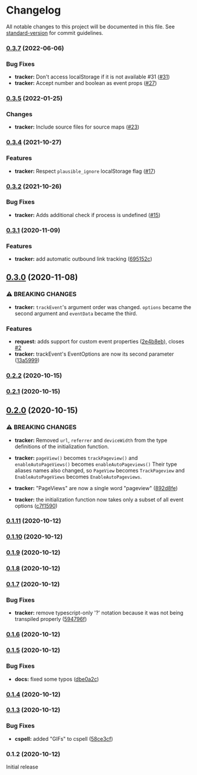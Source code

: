 # Changelog

All notable changes to this project will be documented in this file. See [standard-version](https://github.com/conventional-changelog/standard-version) for commit guidelines.

### [0.3.7](https://github.com/Maronato/plausible-tracker/compare/v0.3.5...v0.3.7) (2022-06-06)

### Bug Fixes

* **tracker:** Don't access localStorage if it is not available #31 ([#31](https://github.com/plausible/plausible-tracker/pull/31))
* **tracker:** Accept number and boolean as event props ([#27](https://github.com/plausible/plausible-tracker/pull/27))

### [0.3.5](https://github.com/Maronato/plausible-tracker/compare/v0.3.4...v0.3.5) (2022-01-25)

### Changes

* **tracker:** Include source files for source maps ([#23](https://github.com/plausible/plausible-tracker/pull/23))

### [0.3.4](https://github.com/Maronato/plausible-tracker/compare/v0.3.2...v0.3.4) (2021-10-27)

### Features

* **tracker:** Respect `plausible_ignore` localStorage flag ([#17](https://github.com/plausible/plausible-tracker/pull/17))


### [0.3.2](https://github.com/Maronato/plausible-tracker/compare/v0.3.1...v0.3.2) (2021-10-26)


### Bug Fixes

* **tracker:** Adds additional check if process is undefined ([#15](https://github.com/plausible/plausible-tracker/pull/15))

### [0.3.1](https://github.com/Maronato/plausible-tracker/compare/v0.3.0...v0.3.1) (2020-11-09)


### Features

* **tracker:** add automatic outbound link tracking ([695152c](https://github.com/Maronato/plausible-tracker/commit/695152c70fcd3a5a2ed5f719ed5e4b104a4b37ec))

## [0.3.0](https://github.com/Maronato/plausible-tracker/compare/v0.2.2...v0.3.0) (2020-11-08)


### ⚠ BREAKING CHANGES

* **tracker:** `trackEvent`'s argument order was changed. `options` became the second argument and
`eventData` became the third.

### Features

* **request:** adds support for custom event properties ([2e4b8eb](https://github.com/Maronato/plausible-tracker/commit/2e4b8eb96aa2644caf4accd2148393c2552974fd)), closes [#2](https://github.com/Maronato/plausible-tracker/issues/2)
* **tracker:** trackEvent's EventOptions are now its second parameter ([13a5999](https://github.com/Maronato/plausible-tracker/commit/13a5999660935a3537fe1d2fb381d988777e812f))

### [0.2.2](https://github.com/Maronato/plausible-tracker/compare/v0.2.1...v0.2.2) (2020-10-15)

### [0.2.1](https://github.com/Maronato/plausible-tracker/compare/v0.2.0...v0.2.1) (2020-10-15)

## [0.2.0](https://github.com/Maronato/plausible-tracker/compare/v0.1.11...v0.2.0) (2020-10-15)


### ⚠ BREAKING CHANGES

* **tracker:** Removed `url`, `referrer` and `deviceWidth` from the type definitions of the
initialization function.
* **tracker:** `pageView()` becomes `trackPageview()` and `enableAutoPageViews()` becomes
`enableAutoPageviews()` Their type aliases names also changed, so `PageView` becomes `TrackPageview`
and `EnableAutoPageViews` becomes `EnableAutoPageviews`.

* **tracker:** "PageViews" are now a single word "pageview" ([892d8fe](https://github.com/Maronato/plausible-tracker/commit/892d8feb5941cc05c25f91b2e729e8676b9475c5))
* **tracker:** the initialization function now takes only a subset of all event options ([c7f1590](https://github.com/Maronato/plausible-tracker/commit/c7f1590101241961033000322c57e907dd55d51c))

### [0.1.11](https://github.com/Maronato/plausible-tracker/compare/v0.1.10...v0.1.11) (2020-10-12)

### [0.1.10](https://github.com/Maronato/plausible-tracker/compare/v0.1.9...v0.1.10) (2020-10-12)

### [0.1.9](https://github.com/Maronato/plausible-tracker/compare/v0.1.8...v0.1.9) (2020-10-12)

### [0.1.8](https://github.com/Maronato/plausible-tracker/compare/v0.1.7...v0.1.8) (2020-10-12)

### [0.1.7](https://github.com/Maronato/plausible-tracker/compare/v0.1.6...v0.1.7) (2020-10-12)


### Bug Fixes

* **tracker:** remove typescript-only '?' notation because it was not being transpiled properly ([594796f](https://github.com/Maronato/plausible-tracker/commit/594796fb0a4109e5494c2ae91cd875f06202c36b))

### [0.1.6](https://github.com/Maronato/plausible-tracker/compare/v0.1.5...v0.1.6) (2020-10-12)

### [0.1.5](https://github.com/Maronato/plausible-tracker/compare/v0.1.4...v0.1.5) (2020-10-12)


### Bug Fixes

* **docs:** fixed some typos ([dbe0a2c](https://github.com/Maronato/plausible-tracker/commit/dbe0a2cea15dbd87fd13f76ac51a2ede25c632ad))

### [0.1.4](https://github.com/Maronato/plausible-tracker/compare/v0.1.3...v0.1.4) (2020-10-12)

### [0.1.3](https://github.com/Maronato/plausible-tracker/compare/v0.1.2...v0.1.3) (2020-10-12)


### Bug Fixes

* **cspell:** added "GIFs" to cspell ([58ce3cf](https://github.com/Maronato/plausible-tracker/commit/58ce3cf88951bb778056b8c0b2d2840b0ead5610))

### 0.1.2 (2020-10-12)
Initial release
